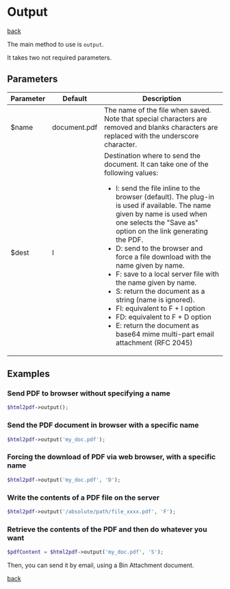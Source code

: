 # Output

[back](README.md)

The main method to use is `output`.
 
It takes two not required parameters.

## Parameters

Parameter| Default | Description
---------|---------|-------------
$name | document.pdf | The name of the file when saved. Note that special characters are removed and blanks characters are replaced with the underscore character.
$dest | I | Destination where to send the document. It can take one of the following values:<ul><li>I: send the file inline to the browser (default). The plug-in is used if available. The name given by name is used when one selects the "Save as" option on the link generating the PDF.</li><li>D: send to the browser and force a file download with the name given by name.</li><li>F: save to a local server file with the name given by name.</li><li>S: return the document as a string (name is ignored).</li><li>FI: equivalent to F + I option</li><li>FD: equivalent to F + D option</li><li>E: return the document as base64 mime multi-part email attachment (RFC 2045)</li></ul>

## Examples

### Send PDF to browser without specifying a name

```php
$html2pdf->output(); 
```

### Send the PDF document in browser with a specific name

```php
$html2pdf->output('my_doc.pdf'); 
```

### Forcing the download of PDF via web browser, with a specific name

```php
$html2pdf->output('my_doc.pdf', 'D'); 
```

### Write the contents of a PDF file on the server

```php
$html2pdf->output('/absolute/path/file_xxxx.pdf', 'F');
```

### Retrieve the contents of the PDF and then do whatever you want

```php
$pdfContent = $html2pdf->output('my_doc.pdf', 'S');
```

Then, you can send it by email, using a Bin Attachment document.

[back](README.md)
